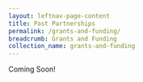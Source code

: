 ```yaml
---
layout: leftnav-page-content
title: Past Partnerships
permalink: /grants-and-funding/
breadcrumb: Grants and Funding 
collection_name: grants-and-funding
---
```


Coming Soon!
